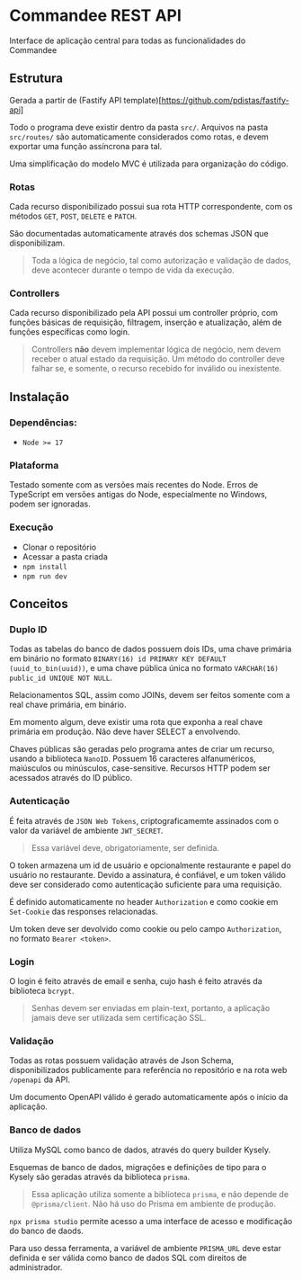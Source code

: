 # Commandee REST API

Interface de aplicação central para todas as funcionalidades do Commandee

## Estrutura

Gerada a partir de (Fastify API template)[https://github.com/pdistas/fastify-api]

Todo o programa deve existir dentro da pasta `src/`.
Arquivos na pasta `src/routes/` são automaticamente considerados como rotas, e devem exportar uma função assíncrona para tal.

Uma simplificação do modelo MVC é utilizada para organização do código.

### Rotas

Cada recurso disponibilizado possui sua rota HTTP correspondente, com os métodos `GET`, `POST`, `DELETE` e `PATCH`.

São documentadas automaticamente através dos schemas JSON que disponibilizam.

> Toda a lógica de negócio, tal como autorização e validação de dados, deve acontecer durante o tempo de vida da execução.

### Controllers

Cada recurso disponibilizado pela API possui um controller próprio, com funções básicas de requisição, filtragem, inserção e atualização, além de funções específicas como login.

> Controllers **não** devem implementar lógica de negócio, nem devem receber o atual estado da requisição. Um método do controller deve falhar se, e somente, o recurso recebido for inválido ou inexistente.

## Instalação

### Dependências:
- `Node >= 17`

### Plataforma
Testado somente com as versões mais recentes do Node. Erros de TypeScript em versões antigas do Node, especialmente no Windows, podem ser ignoradas.

### Execução
- Clonar o repositório
- Acessar a pasta criada
- `npm install`
- `npm run dev`

## Conceitos

### Duplo ID

Todas as tabelas do banco de dados possuem dois IDs, uma chave primária em binário no formato `BINARY(16) id PRIMARY KEY DEFAULT (uuid_to_bin(uuid))`, e uma chave pública única no formato `VARCHAR(16) public_id UNIQUE NOT NULL`.

Relacionamentos SQL, assim como JOINs, devem ser feitos somente com a real chave primária, em binário.

Em momento algum, deve existir uma rota que exponha a real chave primária em produção.
Não deve haver SELECT a envolvendo.

Chaves públicas são geradas pelo programa antes de criar um recurso, usando a biblioteca `NanoID`.
Possuem 16 caracteres alfanuméricos, maiúsculos ou minúsculos, case-sensitive.
Recursos HTTP podem ser acessados através do ID público.

### Autenticação

É feita através de `JSON Web Tokens`, criptograficamemte assinados com o valor da variável de ambiente `JWT_SECRET`.

> Essa variável deve, obrigatoriamente, ser definida.

O token armazena um id de usuário e opcionalmente restaurante e papel do usuário no restaurante.
Devido a assinatura, é confiável, e um token válido deve ser considerado como autenticação suficiente para uma requisição.

É definido automaticamente no header `Authorization` e como cookie em `Set-Cookie` das responses relacionadas.

Um token deve ser devolvido como cookie ou pelo campo `Authorization`, no formato `Bearer <token>`.

### Login

O login é feito através de email e senha, cujo hash é feito através da biblioteca `bcrypt`.

> Senhas devem ser enviadas em plain-text, portanto, a aplicação jamais deve ser utilizada sem certificação SSL.

### Validação

Todas as rotas possuem validação através de Json Schema, disponibilizados publicamente para referência no repositório e na rota web `/openapi` da API.

Um documento OpenAPI válido é gerado automaticamente após o início da aplicação.

### Banco de dados

Utiliza MySQL como banco de dados, através do query builder Kysely.

Esquemas de banco de dados, migrações e definições de tipo para o Kysely são geradas através da biblioteca `prisma`.

> Essa aplicação utiliza somente a biblioteca `prisma`, e não depende de `@prisma/client`. Não há uso do Prisma em ambiente de produção.

`npx prisma studio` permite acesso a uma interface de acesso e modificação do banco de daods.

Para uso dessa ferramenta, a variável de ambiente `PRISMA_URL` deve estar definida e ser válida como banco de dados SQL com direitos de administrador.